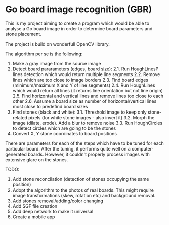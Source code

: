 # Go board image recognition (GBR)

This is my project aiming to create a program which would be able to analyse a Go board image in order to determine board parameters and stone placement. 

The project is build on wonderfull OpenCV library.

The algorithm per se is the following:

1. Make a gray image from the source image
2. Detect board pararameters (edges, board size):
  2.1. Run HoughLinesP lines detection which would return multiple line segments
  2.2. Remove lines which are too close to image borders
  2.3. Find board edges (minimum/maximum X and Y of line segments)
  2.4. Run HoughLines which would return all lines (it returns line orientation but not line origin)
  2.5. Find horizontal and vertical lines and remove lines too close to each other
  2.6. Assume a board size as number of horizontal/vertical lines most close to predefind board sizes
3. Find stones (black and white):
  3.1. Threshold image to keep only stone-related pixels (for white stone images - also invert it)
  3.2. Morph the image (dilate, erode). Add a blur to remove noise
  3.3. Run HoughCircles to detect circles which are going to be the stones
4. Convert X, Y stone coordinates to board positions

There are parameters for each of the steps which have to be tuned for each particular board. After the tuning, it performs quite well on a computer-generated boards. However, it couldn't properly process images with extensive glare on the stones.

TODO:
1. Add stone reconcilation (detection of stones occupying the same position)
2. Adopt the algorithm to the photos of real boards. This might require image transformations (skew, rotation etc) and background removal.
3. Add stones removal/adding/color changing
4. Add SGF file creation
5. Add deep network to make it universal
6. Create a mobile app
